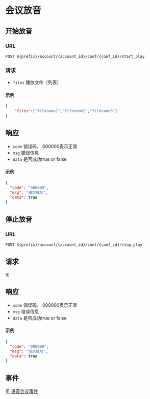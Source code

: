 # 会议放音

## 开始放音

### URL

```
POST ${prefix}/account/{account_id}/conf/{conf_id}/start_play
```

### 请求

- `files` 播放文件（列表）

#### 示例
```json
{
	"files":["filename1","filename2","filename3"]
}
```

## 响应
- `code` 错误码， 000000表示正常
- `msg` 错误信息
- `data` 是否成功true or false

#### 示例
```json
{
  "code": "000000",
  "msg": "请求成功",
  "data": true
}
```


## 停止放音

### URL

```
POST ${prefix}/account/{account_id}/conf/{conf_id}/stop_play
```

## 请求
	无

## 响应
- `code` 错误码， 000000表示正常
- `msg` 错误信息
- `data` 是否成功true or false

#### 示例
```json
{
  "code": "000000",
  "msg": "请求成功",
  "data": true
}
```

## 事件

见 [语音会议事件](../env/conf/index.md)
